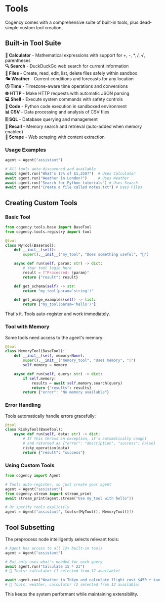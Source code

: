 # Tools

Cogency comes with a comprehensive suite of built-in tools, plus dead-simple custom tool creation.

## Built-in Tool Suite

**🧮 Calculator** - Mathematical expressions with support for +, -, *, /, √, parentheses  
**🔍 Search** - DuckDuckGo web search for current information  
**📁 Files** - Create, read, edit, list, delete files safely within sandbox  
**🌤️ Weather** - Current conditions and forecasts for any location  
**🕒 Time** - Timezone-aware time operations and conversions  
**🌐 HTTP** - Make HTTP requests with automatic JSON parsing  
**💻 Shell** - Execute system commands with safety controls  
**🐍 Code** - Python code execution in sandboxed environment  
**📊 CSV** - Data processing and analysis of CSV files  
**🗄️ SQL** - Database querying and management  
**🧠 Recall** - Memory search and retrieval (auto-added when memory enabled)  
**🔗 Scrape** - Web scraping with content extraction

### Usage Examples

```python
agent = Agent("assistant")

# All tools auto-discovered and available
await agent.run("What's 15% of $1,250?")  # Uses Calculator
await agent.run("Weather in London?")     # Uses Weather  
await agent.run("Search for Python tutorials") # Uses Search
await agent.run("Create a file called notes.txt") # Uses Files
```

## Creating Custom Tools

### Basic Tool

```python
from cogency.tools.base import BaseTool
from cogency.tools.registry import tool

@tool
class MyTool(BaseTool):
    def __init__(self):
        super().__init__("my_tool", "Does something useful", "🔧")

    async def run(self, param: str) -> dict:
        # Your tool logic here
        result = f"Processed: {param}"
        return {"result": result}

    def get_schema(self) -> str:
        return "my_tool(param='string')"

    def get_usage_examples(self) -> list:
        return ["my_tool(param='hello')"]
```

That's it. Tools auto-register and work immediately.

### Tool with Memory

Some tools need access to the agent's memory:

```python
@tool
class MemoryTool(BaseTool):
    def __init__(self, memory=None):
        super().__init__("memory_tool", "Uses memory", "🧠")
        self.memory = memory

    async def run(self, query: str) -> dict:
        if self.memory:
            results = await self.memory.search(query)
            return {"results": results}
        return {"error": "No memory available"}
```

### Error Handling

Tools automatically handle errors gracefully:

```python
@tool
class RiskyTool(BaseTool):
    async def run(self, data: str) -> dict:
        # If this throws an exception, it's automatically caught
        # and returned as {"error": "description", "success": False}
        risky_operation(data)
        return {"result": "success"}
```

### Using Custom Tools

```python
from cogency import Agent

# Tools auto-register, so just create your agent
agent = Agent("assistant")
from cogency.stream import stream_print
await stream_print(agent.stream("Use my_tool with hello"))

# Or specify tools explicitly
agent = Agent("assistant", tools=[MyTool(), MemoryTool()])
```

## Tool Subsetting

The preprocess node intelligently selects relevant tools:

```python
# Agent has access to all 12+ built-in tools
agent = Agent("assistant")

# But only uses what's needed for each query
await agent.run("Calculate 15 * 23")
# 🔧 Tools: calculator (1 selected from 12 available)

await agent.run("Weather in Tokyo and calculate flight cost $450 + tax $67")  
# 🔧 Tools: weather, calculator (2 selected from 12 available)
```

This keeps the system performant while maintaining extensibility.
```
